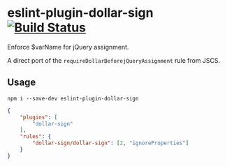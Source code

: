 # eslint-plugin-dollar-sign [![Build Status](https://travis-ci.org/erikdesjardins/eslint-plugin-dollar-sign.svg?branch=master)](https://travis-ci.org/erikdesjardins/eslint-plugin-dollar-sign)

Enforce $varName for jQuery assignment.

A direct port of the `requireDollarBeforejQueryAssignment` rule from JSCS.

## Usage

`npm i --save-dev eslint-plugin-dollar-sign`

```json
{
	"plugins": [
		"dollar-sign"
	],
	"rules": {
		"dollar-sign/dollar-sign": [2, "ignoreProperties"]
	}
}
```
